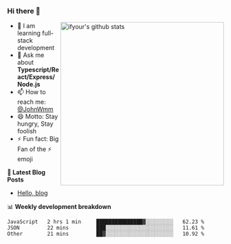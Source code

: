 ### Hi there 👋

<img style="width: 380px" align="right" src="https://github-readme-stats.vercel.app/api?username=ifyour&show_icons=true&theme=dark&card_width=280px&hide_title=true&hide=contribs&include_all_commits=true&count_private=true" alt="ifyour's github stats"/>


- 🌱  I am learning full-stack development
- 💬  Ask me about **Typescript/React/Express/Node.js**
- 📫  How to reach me: [@JohnWmm](https://twitter.com/JohnWmm)
- 😄  Motto: Stay hungry, Stay foolish
- ⚡  Fun fact: Big Fan of the :zap: emoji


**📝 Latest Blog Posts**

<!-- BLOG-POST-LIST:START -->
- [Hello, blog](https://mingming.dev/posts/hello-blog)
<!-- BLOG-POST-LIST:END -->



📊 **Weekly development breakdown** 

<!-- [![wakatime](https://wakatime.com/badge/user/d2bc2102-a53a-4e4f-93d0-a8cbf4be2db4.svg)](https://wakatime.com/@d2bc2102-a53a-4e4f-93d0-a8cbf4be2db4) -->

<!--START_SECTION:waka-->

```text
JavaScript   2 hrs 1 min     ███████████████▓░░░░░░░░░   62.23 %
JSON         22 mins         ███░░░░░░░░░░░░░░░░░░░░░░   11.61 %
Other        21 mins         ██▓░░░░░░░░░░░░░░░░░░░░░░   10.92 %
```

<!--END_SECTION:waka-->


